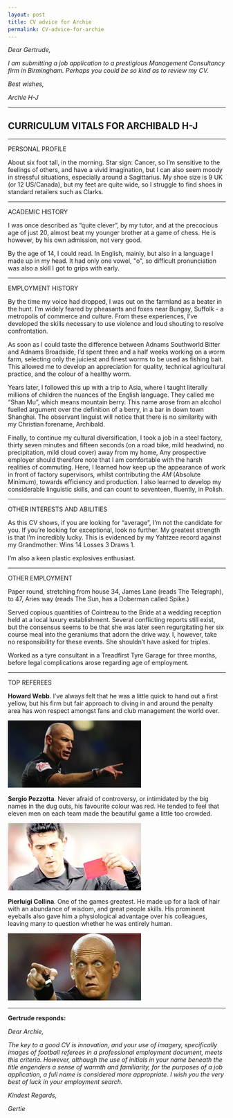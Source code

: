 ```yaml
---
layout: post
title: CV advice for Archie
permalink: CV-advice-for-archie
---
```


*Dear Gertrude,*

*I am submitting a job application to a prestigious Management Consultancy firm in Birmingham.  Perhaps you could be so kind as to review my CV.*

*Best wishes,*

*Archie H-J*

***

CURRICULUM VITALS FOR ARCHIBALD H-J
-----------------------------------

***

PERSONAL PROFILE

About six foot tall, in the morning. Star sign: Cancer, so I’m sensitive to the feelings of others, and have a vivid imagination, but I can also seem moody in stressful situations, especially around a Sagittarius. My shoe size is 9 UK (or 12 US/Canada),  but my feet are quite wide, so I struggle to find shoes in standard retailers such as Clarks.

***

ACADEMIC HISTORY

I was once described as “quite clever”, by my tutor, and at the precocious age of just 20, almost beat my younger brother at a game of chess. He is however, by his own admission, not very good.

By the age of 14, I could read. In English, mainly, but also in a language I made up in my head. It had only one vowel, "o", so difficult pronunciation was also a skill I got to grips with early.

***

EMPLOYMENT HISTORY

By the time my voice had dropped, I was out on the farmland as a beater in the hunt. I’m widely feared by pheasants and foxes near Bungay, Suffolk - a metropolis of commerce and culture. From these experiences, I’ve developed the skills necessary to use violence and loud shouting to resolve confrontation.

As soon as I could taste the difference between Adnams Southworld Bitter and Adnams Broadside, I’d spent three and a half weeks working on a worm farm, selecting only the juiciest and finest worms to be used as fishing bait. This allowed me to develop an appreciation for quality, technical agricultural practice, and the colour of a healthy worm.

Years later, I followed this up with a trip to Asia, where I taught literally millions of children the nuances of the English language. They called me “Shan Mu”, which means mountain berry. This name arose from an alcohol fuelled argument over the definition of a berry, in a bar in down town Shanghai. The observant linguist will notice that there is no similarity with my Christian forename, Archibald.

Finally, to continue my cultural diversification, I took a job in a steel factory, thirty seven minutes and fifteen seconds (on a road bike, mild headwind, no precipitation, mild cloud cover) away from my home, Any prospective employer should therefore note that I am comfortable with the harsh realities of commuting.
Here, I learned how keep up the appearance of work in front of factory supervisors, whilst contributing the *AM* (Absolute Minimum), towards efficiency and production.  I also learned to develop my considerable linguistic skills, and can count to seventeen, fluently, in Polish.

***

OTHER INTERESTS AND ABILITIES

As this CV shows, if you are looking for “average”, I’m not the candidate for you. If you’re looking for exceptional, look no further. 
My greatest strength is that I’m incredibly lucky.  This is evidenced by my Yahtzee record against my Grandmother: Wins 14 Losses 3 Draws 1.

I’m also a keen plastic explosives enthusiast.

***

OTHER EMPLOYMENT

Paper round, stretching from house 34, James Lane (reads The Telegraph), to 47, Aries way (reads The Sun, has a Doberman called Spike.)

Served copious quantities of Cointreau to the Bride at a wedding reception held at a local luxury establishment. Several conflicting reports still exist, but the consensus seems to be that she was later seen regurgitating her six course meal into the geraniums that adorn the drive way. I, however, take no responsibility for these events. She shouldn’t have asked for triples.

Worked as a tyre consultant in a Treadfirst Tyre Garage for three months, before legal complications arose regarding age of employment.

***

TOP REFEREES

**Howard Webb**. I’ve always felt that he was a little quick to hand out a first yellow, but his firm but fair approach to diving in and around the penalty area has won respect amongst fans and club management the world over.

![Howard Webb](/assets/HowardWebb.jpg)


**Sergio Pezzotta**. Never afraid of controversy, or intimidated by the big names in the dug outs, his favourite colour was red. He tended to feel that eleven men on each team made the beautiful game a little too crowded.

![Sergio Pezzotta](/assets/SergioPezzotta.jpg)

**Pierluigi Collina**. One of the games greatest. He made up for a lack of hair with an abundance of wisdom, and great people skills. His prominent eyeballs also gave him a physiological advantage over his colleagues, leaving many to question whether he was entirely human.

![Pierluigi Collina](/assets/PierluigiCollina.jpg)

***

**Gertrude responds:**

*Dear Archie,*

*The key to a good CV is innovation, and your use of imagery, specifically images of football referees in a professional employment document, meets this criteria. However, although the use of initials in your name beneath the title engenders a sense of warmth and familiarity, for the purposes of a job application, a full name is considered more appropriate. I wish you the very best of luck in your employment search.*

*Kindest Regards,*

*Gertie*
